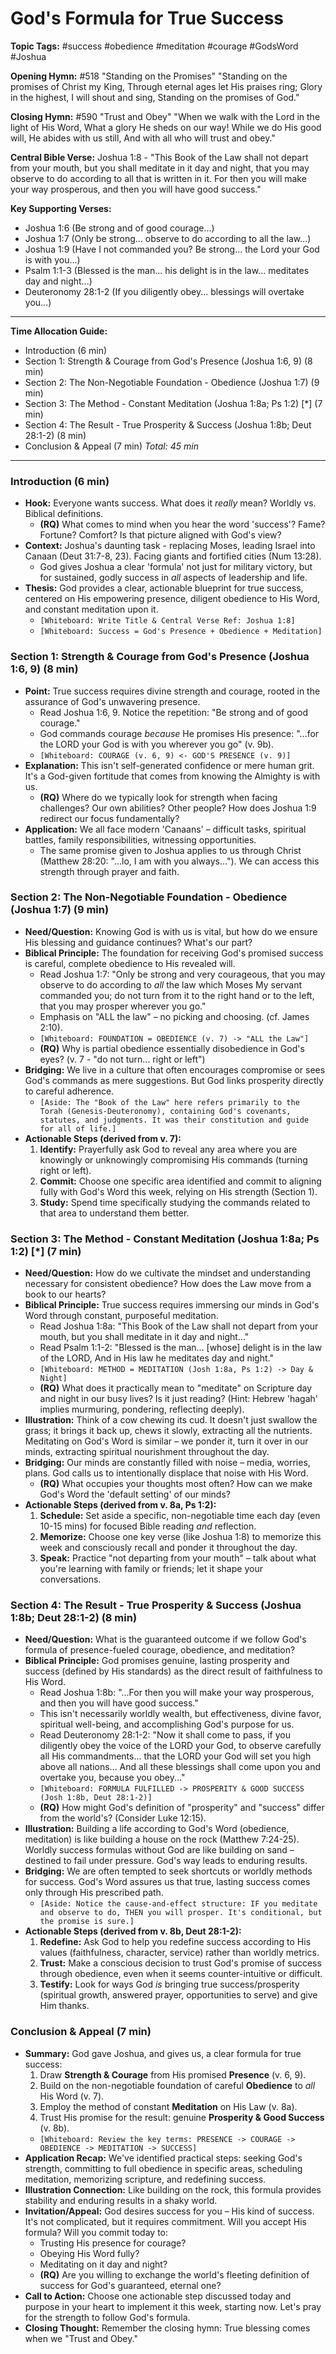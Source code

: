 # God's Formula for True Success

**Topic Tags:** #success #obedience #meditation #courage #GodsWord #Joshua

**Opening Hymn:** #518 "Standing on the Promises"
"Standing on the promises of Christ my King, Through eternal ages let His praises ring; Glory in the highest, I will shout and sing, Standing on the promises of God."

**Closing Hymn:** #590 "Trust and Obey"
"When we walk with the Lord in the light of His Word, What a glory He sheds on our way! While we do His good will, He abides with us still, And with all who will trust and obey."

**Central Bible Verse:** Joshua 1:8 - "This Book of the Law shall not depart from your mouth, but you shall meditate in it day and night, that you may observe to do according to all that is written in it. For then you will make your way prosperous, and then you will have good success."

**Key Supporting Verses:**
*   Joshua 1:6 (Be strong and of good courage...)
*   Joshua 1:7 (Only be strong... observe to do according to all the law...)
*   Joshua 1:9 (Have I not commanded you? Be strong... the Lord your God is with you...)
*   Psalm 1:1-3 (Blessed is the man... his delight is in the law... meditates day and night...)
*   Deuteronomy 28:1-2 (If you diligently obey... blessings will overtake you...)

---

**Time Allocation Guide:**
*   Introduction (6 min)
*   Section 1: Strength & Courage from God's Presence (Joshua 1:6, 9) (8 min)
*   Section 2: The Non-Negotiable Foundation - Obedience (Joshua 1:7) (9 min)
*   Section 3: The Method - Constant Meditation (Joshua 1:8a; Ps 1:2) [*] (7 min)
*   Section 4: The Result - True Prosperity & Success (Joshua 1:8b; Deut 28:1-2) (8 min)
*   Conclusion & Appeal (7 min)
*Total: 45 min*

---

### Introduction (6 min)

*   **Hook:** Everyone wants success. What does it *really* mean? Worldly vs. Biblical definitions.
    *   **(RQ)** What comes to mind when you hear the word 'success'? Fame? Fortune? Comfort? Is that picture aligned with God's view?
*   **Context:** Joshua's daunting task - replacing Moses, leading Israel into Canaan (Deut 31:7-8, 23). Facing giants and fortified cities (Num 13:28).
    *   God gives Joshua a clear 'formula' not just for military victory, but for sustained, godly success in *all* aspects of leadership and life.
*   **Thesis:** God provides a clear, actionable blueprint for true success, centered on His empowering presence, diligent obedience to His Word, and constant meditation upon it.
    *   `[Whiteboard: Write Title & Central Verse Ref: Joshua 1:8]`
    *   `[Whiteboard: Success = God's Presence + Obedience + Meditation]`

### Section 1: Strength & Courage from God's Presence (Joshua 1:6, 9) (8 min)

*   **Point:** True success requires divine strength and courage, rooted in the assurance of God's unwavering presence.
    *   Read Joshua 1:6, 9. Notice the repetition: "Be strong and of good courage."
    *   God commands courage *because* He promises His presence: "...for the LORD your God is with you wherever you go" (v. 9b).
    *   `[Whiteboard: COURAGE (v. 6, 9) <- GOD'S PRESENCE (v. 9)]`
*   **Explanation:** This isn't self-generated confidence or mere human grit. It's a God-given fortitude that comes from knowing the Almighty is with us.
    *   **(RQ)** Where do we typically look for strength when facing challenges? Our own abilities? Other people? How does Joshua 1:9 redirect our focus fundamentally?
*   **Application:** We all face modern 'Canaans' – difficult tasks, spiritual battles, family responsibilities, witnessing opportunities.
    *   The same promise given to Joshua applies to us through Christ (Matthew 28:20: "...lo, I am with you always..."). We can access this strength through prayer and faith.

### Section 2: The Non-Negotiable Foundation - Obedience (Joshua 1:7) (9 min)

*   **Need/Question:** Knowing God is with us is vital, but how do we ensure His blessing and guidance continues? What's our part?
*   **Biblical Principle:** The foundation for receiving God's promised success is careful, complete obedience to His revealed will.
    *   Read Joshua 1:7: "Only be strong and very courageous, that you may observe to do according to *all* the law which Moses My servant commanded you; do not turn from it to the right hand or to the left, that you may prosper wherever you go."
    *   Emphasis on "ALL the law" – no picking and choosing. (cf. James 2:10).
    *   `[Whiteboard: FOUNDATION = OBEDIENCE (v. 7) -> "ALL the Law"]`
    *   **(RQ)** Why is partial obedience essentially disobedience in God's eyes? (v. 7 - "do not turn... right or left")
*   **Bridging:** We live in a culture that often encourages compromise or sees God's commands as mere suggestions. But God links prosperity directly to careful adherence.
    *   `[Aside: The "Book of the Law" here refers primarily to the Torah (Genesis-Deuteronomy), containing God's covenants, statutes, and judgments. It was their constitution and guide for all of life.]`
*   **Actionable Steps (derived from v. 7):**
    1.  **Identify:** Prayerfully ask God to reveal any area where you are knowingly or unknowingly compromising His commands (turning right or left).
    2.  **Commit:** Choose one specific area identified and commit to aligning fully with God's Word this week, relying on His strength (Section 1).
    3.  **Study:** Spend time specifically studying the commands related to that area to understand them better.

### Section 3: The Method - Constant Meditation (Joshua 1:8a; Ps 1:2) [*] (7 min)

*   **Need/Question:** How do we cultivate the mindset and understanding necessary for consistent obedience? How does the Law move from a book to our hearts?
*   **Biblical Principle:** True success requires immersing our minds in God's Word through constant, purposeful meditation.
    *   Read Joshua 1:8a: "This Book of the Law shall not depart from your mouth, but you shall meditate in it day and night..."
    *   Read Psalm 1:1-2: "Blessed is the man... [whose] delight is in the law of the LORD, And in His law he meditates day and night."
    *   `[Whiteboard: METHOD = MEDITATION (Josh 1:8a, Ps 1:2) -> Day & Night]`
    *   **(RQ)** What does it practically mean to "meditate" on Scripture day and night in our busy lives? Is it just reading? (Hint: Hebrew 'hagah' implies murmuring, pondering, reflecting deeply).
*   **Illustration:** Think of a cow chewing its cud. It doesn't just swallow the grass; it brings it back up, chews it slowly, extracting all the nutrients. Meditating on God's Word is similar – we ponder it, turn it over in our minds, extracting spiritual nourishment throughout the day.
*   **Bridging:** Our minds are constantly filled with noise – media, worries, plans. God calls us to intentionally displace that noise with His Word.
    *   **(RQ)** What occupies your thoughts most often? How can we make God's Word the 'default setting' of our minds?
*   **Actionable Steps (derived from v. 8a, Ps 1:2):**
    1.  **Schedule:** Set aside a specific, non-negotiable time each day (even 10-15 mins) for focused Bible reading *and* reflection.
    2.  **Memorize:** Choose one key verse (like Joshua 1:8) to memorize this week and consciously recall and ponder it throughout the day.
    3.  **Speak:** Practice "not departing from your mouth" – talk about what you're learning with family or friends; let it shape your conversations.

### Section 4: The Result - True Prosperity & Success (Joshua 1:8b; Deut 28:1-2) (8 min)

*   **Need/Question:** What is the guaranteed outcome if we follow God's formula of presence-fueled courage, obedience, and meditation?
*   **Biblical Principle:** God promises genuine, lasting prosperity and success (defined by His standards) as the direct result of faithfulness to His Word.
    *   Read Joshua 1:8b: "...For then you will make your way prosperous, and then you will have good success."
    *   This isn't necessarily worldly wealth, but effectiveness, divine favor, spiritual well-being, and accomplishing God's purpose for us.
    *   Read Deuteronomy 28:1-2: "Now it shall come to pass, if you diligently obey the voice of the LORD your God, to observe carefully all His commandments... that the LORD your God will set you high above all nations... And all these blessings shall come upon you and overtake you, because you obey..."
    *   `[Whiteboard: FORMULA FULFILLED -> PROSPERITY & GOOD SUCCESS (Josh 1:8b, Deut 28:1-2)]`
    *   **(RQ)** How might God's definition of "prosperity" and "success" differ from the world's? (Consider Luke 12:15).
*   **Illustration:** Building a life according to God's Word (obedience, meditation) is like building a house on the rock (Matthew 7:24-25). Worldly success formulas without God are like building on sand – destined to fail under pressure. God's way leads to enduring results.
*   **Bridging:** We are often tempted to seek shortcuts or worldly methods for success. God's Word assures us that true, lasting success comes only through His prescribed path.
    *   `[Aside: Notice the cause-and-effect structure: IF you meditate and observe to do, THEN you will prosper. It's conditional, but the promise is sure.]`
*   **Actionable Steps (derived from v. 8b, Deut 28:1-2):**
    1.  **Redefine:** Ask God to help you redefine success according to His values (faithfulness, character, service) rather than worldly metrics.
    2.  **Trust:** Make a conscious decision to trust God's promise of success through obedience, even when it seems counter-intuitive or difficult.
    3.  **Testify:** Look for ways God *is* bringing true success/prosperity (spiritual growth, answered prayer, opportunities to serve) and give Him thanks.

### Conclusion & Appeal (7 min)

*   **Summary:** God gave Joshua, and gives us, a clear formula for true success:
    1.  Draw **Strength & Courage** from His promised **Presence** (v. 6, 9).
    2.  Build on the non-negotiable foundation of careful **Obedience** to *all* His Word (v. 7).
    3.  Employ the method of constant **Meditation** on His Law (v. 8a).
    4.  Trust His promise for the result: genuine **Prosperity & Good Success** (v. 8b).
    *   `[Whiteboard: Review the key terms: PRESENCE -> COURAGE -> OBEDIENCE -> MEDITATION -> SUCCESS]`
*   **Application Recap:** We've identified practical steps: seeking God's strength, committing to full obedience in specific areas, scheduling meditation, memorizing scripture, and redefining success.
*   **Illustration Connection:** Like building on the rock, this formula provides stability and enduring results in a shaky world.
*   **Invitation/Appeal:** God desires success for you – His kind of success. It's not complicated, but it requires commitment. Will you accept His formula? Will you commit today to:
    *   Trusting His presence for courage?
    *   Obeying His Word fully?
    *   Meditating on it day and night?
    *   **(RQ)** Are you willing to exchange the world's fleeting definition of success for God's guaranteed, eternal one?
*   **Call to Action:** Choose one actionable step discussed today and purpose in your heart to implement it this week, starting now. Let's pray for the strength to follow God's formula.
*   **Closing Thought:** Remember the closing hymn: True blessing comes when we "Trust and Obey."